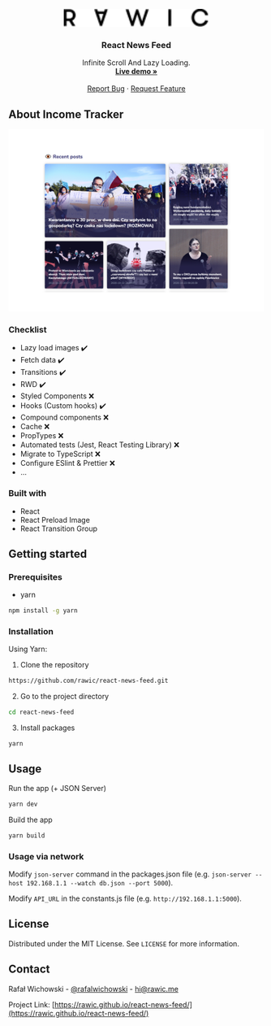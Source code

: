 <p align="center">
  <a href="https://rawic.github.io/react-news-feed/">
    <img src="readme/logo.svg" height="35" alt="rawic.me Logo">
  </a>

  <h3 align="center">React News Feed</h3>

  <p align="center">
    Infinite Scroll And Lazy Loading.
    <br />
    <a href="https://rawic.github.io//" target="_blank" rel="noopener noreferrer"><strong>Live demo »</strong></a>
    <br />
    <br />
    <a href="https://rawic.github.io/react-news-feed/issues">Report Bug</a>
    ·
    <a href="https://rawic.github.io/react-news-feed/issues">Request Feature</a>
  </p>
</p>

## About Income Tracker

<a align="center" href="https://rawic.github.io/react-news-feed/" rel="nofollow noopener noreferrer" target="blank">
  <img src="readme/app-screenshot.jpg" alt="rawic.me - home page" style="max-width: 100%;">
</a>

### Checklist

- Lazy load images ✔️
- Fetch data ✔️
- Transitions ✔️
- RWD ✔️
- Styled Components ❌
- Hooks (Custom hooks) ✔️
- Compound components ❌
- Cache ❌
- PropTypes ❌
- Automated tests (Jest, React Testing Library) ❌
- Migrate to TypeScript ❌
- Configure ESlint & Prettier ❌
- ...

### Built with

- React
- React Preload Image
- React Transition Group

## Getting started

### Prerequisites

- yarn

```sh
npm install -g yarn
```

### Installation

Using Yarn:

1. Clone the repository

```sh
https://github.com/rawic/react-news-feed.git
```

2. Go to the project directory

```sh
cd react-news-feed
```

3. Install packages

```
yarn
```

## Usage

Run the app (+ JSON Server)

```sh
yarn dev
```

Build the app

```sh
yarn build
```

### Usage via network

Modify `json-server` command in the packages.json file (e.g. `json-server --host 192.168.1.1 --watch db.json --port 5000`).

Modify `API_URL` in the constants.js file (e.g. `http://192.168.1.1:5000`).

## License

Distributed under the MIT License. See `LICENSE` for more information.

## Contact

Rafał Wichowski - [@rafalwichowski](https://twitter.com/rafalwichowski) - [hi@rawic.me](mailto:hi@rawic.me)

Project Link: [https://rawic.github.io/react-news-feed/](https://rawic.github.io/react-news-feed/)

[app-screenshot]: readme/app-screenshot.jpg
